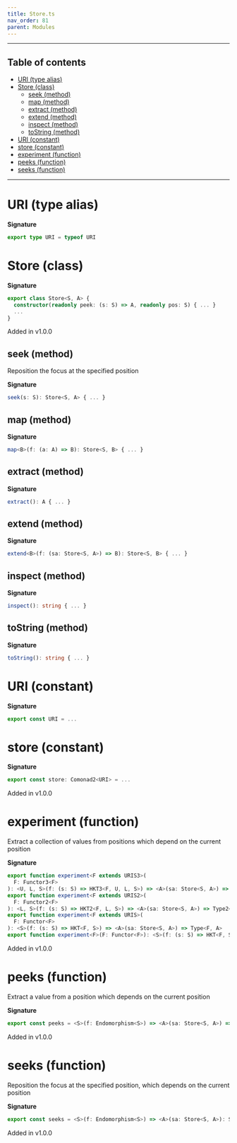 ```yaml
---
title: Store.ts
nav_order: 81
parent: Modules
---
```


---

<h2 class="text-delta">Table of contents</h2>

- [URI (type alias)](#uri-type-alias)
- [Store (class)](#store-class)
  - [seek (method)](#seek-method)
  - [map (method)](#map-method)
  - [extract (method)](#extract-method)
  - [extend (method)](#extend-method)
  - [inspect (method)](#inspect-method)
  - [toString (method)](#tostring-method)
- [URI (constant)](#uri-constant)
- [store (constant)](#store-constant)
- [experiment (function)](#experiment-function)
- [peeks (function)](#peeks-function)
- [seeks (function)](#seeks-function)

---

# URI (type alias)

**Signature**

```ts
export type URI = typeof URI
```

# Store (class)

**Signature**

```ts
export class Store<S, A> {
  constructor(readonly peek: (s: S) => A, readonly pos: S) { ... }
  ...
}
```

Added in v1.0.0

## seek (method)

Reposition the focus at the specified position

**Signature**

```ts
seek(s: S): Store<S, A> { ... }
```

## map (method)

**Signature**

```ts
map<B>(f: (a: A) => B): Store<S, B> { ... }
```

## extract (method)

**Signature**

```ts
extract(): A { ... }
```

## extend (method)

**Signature**

```ts
extend<B>(f: (sa: Store<S, A>) => B): Store<S, B> { ... }
```

## inspect (method)

**Signature**

```ts
inspect(): string { ... }
```

## toString (method)

**Signature**

```ts
toString(): string { ... }
```

# URI (constant)

**Signature**

```ts
export const URI = ...
```

# store (constant)

**Signature**

```ts
export const store: Comonad2<URI> = ...
```

Added in v1.0.0

# experiment (function)

Extract a collection of values from positions which depend on the current position

**Signature**

```ts
export function experiment<F extends URIS3>(
  F: Functor3<F>
): <U, L, S>(f: (s: S) => HKT3<F, U, L, S>) => <A>(sa: Store<S, A>) => Type3<F, U, L, A>
export function experiment<F extends URIS2>(
  F: Functor2<F>
): <L, S>(f: (s: S) => HKT2<F, L, S>) => <A>(sa: Store<S, A>) => Type2<F, L, A>
export function experiment<F extends URIS>(
  F: Functor<F>
): <S>(f: (s: S) => HKT<F, S>) => <A>(sa: Store<S, A>) => Type<F, A>
export function experiment<F>(F: Functor<F>): <S>(f: (s: S) => HKT<F, S>) => <A>(sa: Store<S, A>) => HKT<F, A> { ... }
```

Added in v1.0.0

# peeks (function)

Extract a value from a position which depends on the current position

**Signature**

```ts
export const peeks = <S>(f: Endomorphism<S>) => <A>(sa: Store<S, A>) => (s: S): A => ...
```

Added in v1.0.0

# seeks (function)

Reposition the focus at the specified position, which depends on the current position

**Signature**

```ts
export const seeks = <S>(f: Endomorphism<S>) => <A>(sa: Store<S, A>): Store<S, A> => ...
```

Added in v1.0.0
